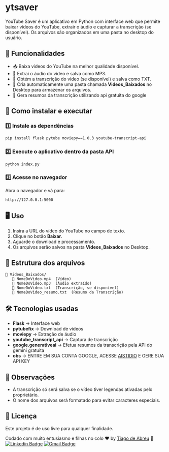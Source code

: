 # ytsaver

YouTube Saver é um aplicativo em Python com interface web que permite baixar vídeos do YouTube, extrair o áudio e capturar a transcrição (se disponível). Os arquivos são organizados em uma pasta no desktop do usuário.

## 📌 Funcionalidades
- 📥 Baixa vídeos do YouTube na melhor qualidade disponível.
- 🎵 Extrai o áudio do vídeo e salva como MP3.
- 📜 Obtém a transcrição do vídeo (se disponível) e salva como TXT.
- 📁 Cria automaticamente uma pasta chamada **Videos_Baixados** no Desktop para armazenar os arquivos.
- 🚀 Gera resumos da transcrição utilizando api gratuita do google

## 🚀 Como instalar e executar
### 1️⃣ Instale as dependências
```bash
pip install flask pytube moviepy==1.0.3 youtube-transcript-api
```

### 2️⃣ Execute o aplicativo dentro da pasta API
```bash
python index.py
```

### 3️⃣ Acesse no navegador
Abra o navegador e vá para:
```
http://127.0.0.1:5000
```

## 🖥️ Uso
1. Insira a URL do vídeo do YouTube no campo de texto.
2. Clique no botão **Baixar**.
3. Aguarde o download e processamento.
4. Os arquivos serão salvos na pasta **Videos_Baixados** no Desktop.

## 📂 Estrutura dos arquivos
```
📁 Videos_Baixados/
   📄 NomeDoVideo.mp4  (Vídeo)
   🎵 NomeDoVideo.mp3  (Áudio extraído)
   📜 NomeDoVideo.txt  (Transcrição, se disponível)
   📜 NomeDoVideo_resumo.txt  (Resumo da Transcrição)
```

## 🛠️ Tecnologias usadas
- **Flask** → Interface web
- **pytubefix** → Download de vídeos
- **moviepy** → Extração de áudio
- **youtube_transcript_api** → Captura de transcrição
- **google.generativeai** → Efetua resumos da transcrição pela API do gemini gratuita
- **obs** → ENTRE EM SUA CONTA GOOGLE, ACESSE [AISTIDIO](http://atriostech.com.br/tiago/) E GERE SUA API KEY 


## 📌 Observações
- A transcrição só será salva se o vídeo tiver legendas ativadas pelo proprietário.
- O nome dos arquivos será formatado para evitar caracteres especiais.

## 📜 Licença
Este projeto é de uso livre para qualquer finalidade.

Codado com muito entusiasmo e filhas no colo ♥ by [Tiago de Abreu](http://atriostech.com.br/tiago/) :wave: 
[![Linkedin Badge](https://img.shields.io/badge/-tiagodeabreu-blue?style=flat-square&logo=Linkedin&logoColor=white&link=https://www.linkedin.com/in/tiago-de-abreu-8020b5b1/)](https://www.linkedin.com/in/tiago-de-abreu-8020b5b1/)
[![Gmail Badge](https://img.shields.io/badge/-devtiagoabreu@gmail.com-c14438?style=flat-square&logo=Gmail&logoColor=white&link=mailto:devtiagoabreu@gmail.com)](mailto:devtiagoabreu@gmail.com)
